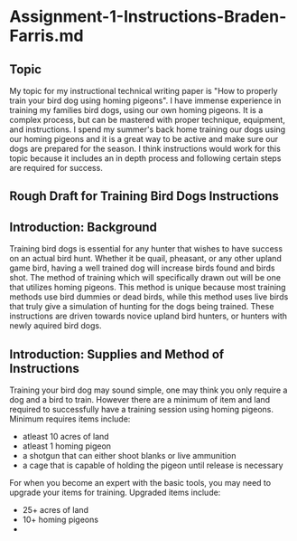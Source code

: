 # Assignment-1-Instructions-Braden-Farris.md

## Topic

My topic for my instructional technical writing paper is "How to properly train your bird dog using homing pigeons". I have immense experience in training my families bird dogs, using our own homing pigeons. It is a complex process, but can be mastered with proper technique, equipment, and instructions. I spend my summer's back home training our dogs using our homing pigeons and it is a great way to be active and make sure our dogs are prepared for the season. I think instructions would work for this topic because it includes an in depth process and following certain steps are required for success.  


## Rough Draft for Training Bird Dogs Instructions

## Introduction: Background

Training bird dogs is essential for any hunter that wishes to have success on an actual bird hunt. Whether it be quail, pheasant, or any other upland game bird, having a well trained dog will increase birds found and birds shot. The method of training which will specifically drawn out will be one that utilizes homing pigeons. This method is unique because most training methods use bird dummies or dead birds, while this method uses live birds that truly give a simulation of hunting for the dogs being trained. These instructions are driven towards novice upland bird hunters, or hunters with newly aquired bird dogs. 

## Introduction: Supplies and Method of Instructions

Training your bird dog may sound simple, one may think you only require a dog and a bird to train. However there are a minimum of item and land required to successfully have a training session using homing pigeons. Minimum requires items include: 

- atleast 10 acres of land
- atleast 1 homing pigeon
- a shotgun that can either shoot blanks or live ammunition
- a cage that is capable of holding the pigeon until release is necessary

For when you become an expert with the basic tools, you may need to upgrade your items for training. Upgraded items include:

- 25+ acres of land
- 10+ homing pigeons
- 



